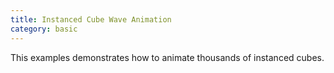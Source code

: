 ```yaml
---
title: Instanced Cube Wave Animation
category: basic
---
```


This examples demonstrates how to animate thousands of instanced cubes.

